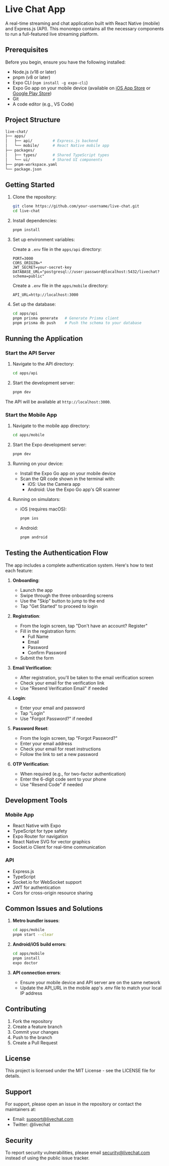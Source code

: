 # Live Chat App

A real-time streaming and chat application built with React Native (mobile) and Express.js (API). This monorepo contains all the necessary components to run a full-featured live streaming platform.

## Prerequisites

Before you begin, ensure you have the following installed:

- Node.js (v18 or later)
- pnpm (v8 or later)
- Expo CLI (`npm install -g expo-cli`)
- Expo Go app on your mobile device (available on [iOS App Store](https://apps.apple.com/app/apple-store/id982107779) or [Google Play Store](https://play.google.com/store/apps/details?id=host.exp.exponent))
- Git
- A code editor (e.g., VS Code)

## Project Structure

```bash
live-chat/
├── apps/
│   ├── api/         # Express.js backend
│   └── mobile/      # React Native mobile app
├── packages/
│   ├── types/       # Shared TypeScript types
│   └── ui/          # Shared UI components
├── pnpm-workspace.yaml
└── package.json
```

## Getting Started

1. Clone the repository:

   ```bash
   git clone https://github.com/your-username/live-chat.git
   cd live-chat
   ```

2. Install dependencies:

   ```bash
   pnpm install
   ```

3. Set up environment variables:

   Create a `.env` file in the `apps/api` directory:

   ```env
   PORT=3000
   CORS_ORIGIN=*
   JWT_SECRET=your-secret-key
   DATABASE_URL="postgresql://user:password@localhost:5432/livechat?schema=public"
   ```

   Create a `.env` file in the `apps/mobile` directory:

   ```env
   API_URL=http://localhost:3000
   ```

4. Set up the database:
   ```bash
   cd apps/api
   pnpm prisma generate   # Generate Prisma client
   pnpm prisma db push    # Push the schema to your database
   ```

## Running the Application

### Start the API Server

1. Navigate to the API directory:

   ```bash
   cd apps/api
   ```

2. Start the development server:
   ```bash
   pnpm dev
   ```

The API will be available at `http://localhost:3000`.

### Start the Mobile App

1. Navigate to the mobile app directory:

   ```bash
   cd apps/mobile
   ```

2. Start the Expo development server:

   ```bash
   pnpm dev
   ```

3. Running on your device:

   - Install the Expo Go app on your mobile device
   - Scan the QR code shown in the terminal with:
     - iOS: Use the Camera app
     - Android: Use the Expo Go app's QR scanner

4. Running on simulators:
   - iOS (requires macOS):
     ```bash
     pnpm ios
     ```
   - Android:
     ```bash
     pnpm android
     ```

## Testing the Authentication Flow

The app includes a complete authentication system. Here's how to test each feature:

1. **Onboarding**:

   - Launch the app
   - Swipe through the three onboarding screens
   - Use the "Skip" button to jump to the end
   - Tap "Get Started" to proceed to login

2. **Registration**:

   - From the login screen, tap "Don't have an account? Register"
   - Fill in the registration form:
     - Full Name
     - Email
     - Password
     - Confirm Password
   - Submit the form

3. **Email Verification**:

   - After registration, you'll be taken to the email verification screen
   - Check your email for the verification link
   - Use "Resend Verification Email" if needed

4. **Login**:

   - Enter your email and password
   - Tap "Login"
   - Use "Forgot Password?" if needed

5. **Password Reset**:

   - From the login screen, tap "Forgot Password?"
   - Enter your email address
   - Check your email for reset instructions
   - Follow the link to set a new password

6. **OTP Verification**:
   - When required (e.g., for two-factor authentication)
   - Enter the 6-digit code sent to your phone
   - Use "Resend Code" if needed

## Development Tools

### Mobile App

- React Native with Expo
- TypeScript for type safety
- Expo Router for navigation
- React Native SVG for vector graphics
- Socket.io Client for real-time communication

### API

- Express.js
- TypeScript
- Socket.io for WebSocket support
- JWT for authentication
- Cors for cross-origin resource sharing

## Common Issues and Solutions

1. **Metro bundler issues**:

   ```bash
   cd apps/mobile
   pnpm start --clear
   ```

2. **Android/iOS build errors**:

   ```bash
   cd apps/mobile
   pnpm install
   expo doctor
   ```

3. **API connection errors**:
   - Ensure your mobile device and API server are on the same network
   - Update the API_URL in the mobile app's .env file to match your local IP address

## Contributing

1. Fork the repository
2. Create a feature branch
3. Commit your changes
4. Push to the branch
5. Create a Pull Request

## License

This project is licensed under the MIT License - see the LICENSE file for details.

## Support

For support, please open an issue in the repository or contact the maintainers at:

- Email: support@livechat.com
- Twitter: @livechat

## Security

To report security vulnerabilities, please email security@livechat.com instead of using the public issue tracker.
